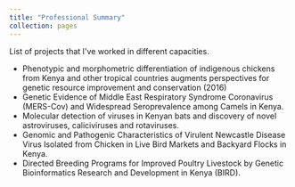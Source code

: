 ```yaml
---
title: "Professional Summary"
collection: pages
---
```


List of projects that I've worked in different capacities.
- Phenotypic and morphometric differentiation of indigenous chickens from Kenya and other tropical countries augments perspectives for genetic resource improvement and conservation (2016)
- Genetic Evidence of Middle East Respiratory Syndrome Coronavirus (MERS-Cov) and Widespread Seroprevalence among Camels in Kenya.
- Molecular detection of viruses in Kenyan bats and discovery of novel astroviruses, caliciviruses and rotaviruses.
- Genomic and Pathogenic Characteristics of Virulent Newcastle Disease Virus Isolated from Chicken in Live Bird Markets and Backyard Flocks in Kenya.
- Directed Breeding Programs for Improved Poultry Livestock by Genetic Bioinformatics Research and Development in Kenya (BIRD).



